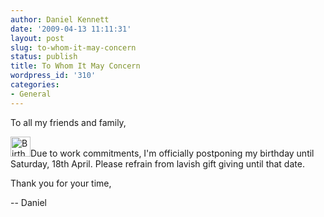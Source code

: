 ```yaml
---
author: Daniel Kennett
date: '2009-04-13 11:11:31'
layout: post
slug: to-whom-it-may-concern
status: publish
title: To Whom It May Concern
wordpress_id: '310'
categories:
- General
---
```


To all my friends and family,

<img src="http://danielkennett.org/wp-content/uploads/2009/04/birthday.png" alt="Birthday Cake" title="Birthday Cake" width="32" height="32" class="alignright size-full wp-image-311" />Due to work commitments, I'm officially postponing my birthday until Saturday, 18th April. Please refrain from lavish gift giving until that date. 

Thank you for your time,

-- Daniel